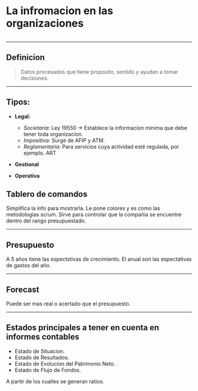 # La infromacion en las organizaciones
~~~toc
~~~

---
## Definicion
> Datos procesados que tiene proposito, sentido y ayudan a tomar decisiones.

---
## Tipos:
- **Legal:**
	- *Societaria:* Ley 19550 -> Establece la informacion minima que debe tener toda organizacion.
	- *Impositiva:* Surge de AFIP y ATM.
	- *Reglamentaria:* Para servicios cuya actividad esté regulada, por ejemplo. ART

- **Gestional**
- **Operativa**


## Tablero de comandos
Simplifica la info para mostrarla. Le pone colores y es como las metodologias scrum. Sirve para controlar que la compañia se encuentre dentro del rango presupuestado.

---
## Presupuesto
A 5 años tiene las espectstivas de crecimiento.
El anual son las espectativas de gastos del año.

---
## Forecast
Puede ser mas real o acertado que el presupuesto.

---
## Estados principales a tener en cuenta en informes contables

- Estado de Situacion.
- Estado de Resultados.
- Estado de Evolucion del Patrimonio Neto.
- Estado de Flujo de Fondos.

A partir de los cualles se generan ratios.


